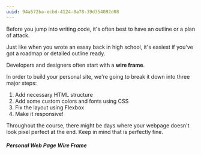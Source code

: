 ```yaml
---
uuid: 94a572ba-ecbd-4124-8a78-39d354092d08
---
```



Before you jump into writing code, it's often best to have an outline or a plan of attack.

Just like when you wrote an essay back in high school, it's easiest if you've got a roadmap or detailed outline ready.

Developers and designers often start with a **wire frame**.
<!-- Add definition of wire frame -->


In order to build your personal site, we're going to break it down into three major steps:

1. Add necessary HTML structure
2. Add some custom colors and fonts using CSS
3. Fix the layout using Flexbox
4. Make it responsive!


Throughout the course, there might be days where your webpage doesn't look pixel perfect at the end.
Keep in mind that is perfectly fine.


##### Personal Web Page Wire Frame
